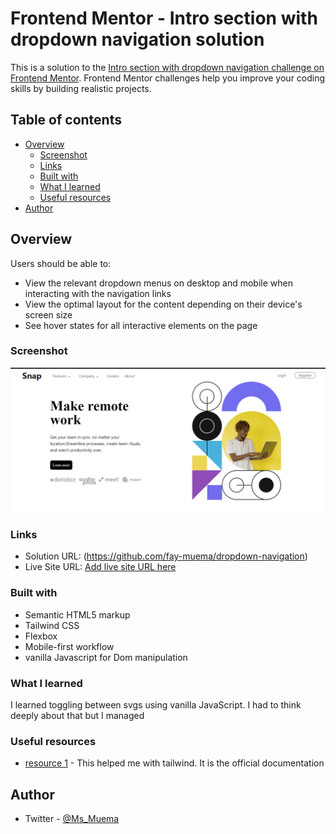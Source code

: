 # Frontend Mentor - Intro section with dropdown navigation solution

This is a solution to the [Intro section with dropdown navigation challenge on Frontend Mentor](https://www.frontendmentor.io/challenges/intro-section-with-dropdown-navigation-ryaPetHE5). Frontend Mentor challenges help you improve your coding skills by building realistic projects. 

## Table of contents

- [Overview](#overview)
  - [Screenshot](#screenshot)
  - [Links](#links)
  - [Built with](#built-with)
  - [What I learned](#what-i-learned)
  - [Useful resources](#useful-resources)
- [Author](#author)


## Overview

Users should be able to:

- View the relevant dropdown menus on desktop and mobile when interacting with the navigation links
- View the optimal layout for the content depending on their device's screen size
- See hover states for all interactive elements on the page

### Screenshot

![](./images/Screenshot%20(246).png)

### Links

- Solution URL: (https://github.com/fay-muema/dropdown-navigation)
- Live Site URL: [Add live site URL here](https://your-live-site-url.com)


### Built with

- Semantic HTML5 markup
- Tailwind CSS
- Flexbox
- Mobile-first workflow
- vanilla Javascript for Dom manipulation

### What I learned
I learned toggling between svgs using vanilla JavaScript. I had to think deeply about that but I managed


### Useful resources

- [resource 1](https://tailwindcss.com/) - This helped me with tailwind. It is the official documentation


## Author

- Twitter - [@Ms_Muema](https://twitter.com/Ms_Muema)


